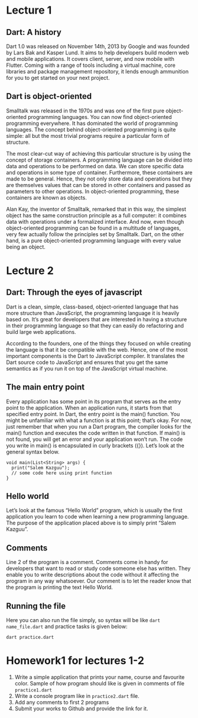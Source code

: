 # Lecture 1

## Dart: A history
Dart 1.0 was released on November 14th, 2013 by Google and was founded by Lars Bak and Kasper Lund. It aims to help developers build modern web and mobile applications. It covers client, server, and now mobile with Flutter. Coming with a range of tools including a virtual machine, core libraries and package management repository, it lends enough ammunition for you to get started on your next project.

## Dart is object-oriented
Smalltalk was released in the 1970s and was one of the first pure object-oriented programming languages. You can now find object-oriented programming everywhere. It has dominated the world of programming languages. The concept behind object-oriented programming is quite simple: all but the most trivial programs require a particular form of structure.

The most clear-cut way of achieving this particular structure is by using the concept of storage containers. A programming language can be divided into data and operations to be performed on data. We can store specific data and operations in some type of container. Furthermore, these containers are made to be general. Hence, they not only store data and operations but they are themselves values that can be stored in other containers and passed as parameters to other operations. In object-oriented programming, these containers are known as objects.

Alan Kay, the inventor of Smalltalk, remarked that in this way, the simplest object has the same construction principle as a full computer: it combines data with operations under a formalized interface. And now, even though object-oriented programming can be found in a multitude of languages, very few actually follow the principles set by Smalltalk. Dart, on the other hand, is a pure object-oriented programming language with every value being an object.


# Lecture 2
## Dart: Through the eyes of javascript
Dart is a clean, simple, class-based, object-oriented language that has more structure than JavaScript, the programming language it is heavily based on. It’s great for developers that are interested in having a structure in their programming language so that they can easily do refactoring and build large web applications.

According to the founders, one of the things they focused on while creating the language is that it be compatible with the web. Hence, one of the most important components is the Dart to JavaScript compiler. It translates the Dart source code to JavaScript and ensures that you get the same semantics as if you run it on top of the JavaScript virtual machine.

## The main entry point
Every application has some point in its program that serves as the entry point to the application. When an application runs, it starts from that specified entry point. In Dart, the entry point is the main() function. You might be unfamiliar with what a function is at this point; that’s okay. For now, just remember that when you run a Dart program, the compiler looks for the main() function and executes the code written in that function. If main() is not found, you will get an error and your application won’t run. The code you write in main() is encapsulated in curly brackets ({}). Let’s look at the general syntax below.

``` 
void main(List<String> args) {
  print("Salem Kazguu");
  // some code here using print function
}
```

## Hello world
Let’s look at the famous “Hello World” program, which is usually the first application you learn to code when learning a new programming language. The purpose of the application placed above is to simply print “Salem Kazguu”.

## Comments
Line 2 of the program is a comment. Comments come in handy for developers that want to read or study code someone else has written. They enable you to write descriptions about the code without it affecting the program in any way whatsoever. Our comment is to let the reader know that the program is printing the text Hello World.

## Running the file
Here you can also run the file simply, so syntax will be like ```dart name_file.dart``` and practice tasks is given below:

```
dart practice.dart
```

# Homework1  for lectures 1-2
1. Write a simple application that prints your name, course and favourite color. Sample of how program should like is given in comments of file ```practice1.dart```
2. Write a console program like in ```practice2.dart``` file. 
3. Add any comments to first 2 programs 
4. Submit your works to Github and provide the link for it.